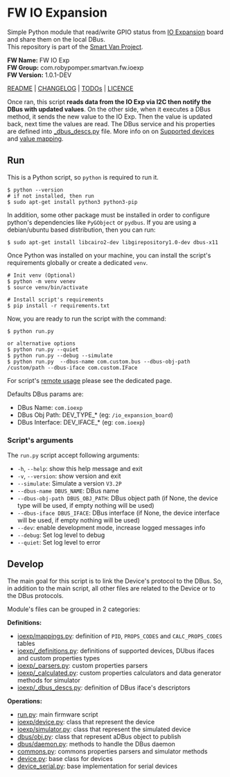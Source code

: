 # FW IO Expansion

Simple Python module that read/write GPIO status from [IO Expansion](https://www.waveshare.com/aw9523b-io-expansion-board.htm)
board and share them on the local DBus.<br />
This repository is part of the [Smart Van Project](https://smartvan.johnosproject.org/).

**FW Name:** FW IO Exp<br />
**FW Group:** com.robypomper.smartvan.fw.ioexp<br />
**FW Version:** 1.0.1-DEV

[README](README.md) | [CHANGELOG](CHANGELOG.md) | [TODOs](TODOs.md) | [LICENCE](LICENCE.md)

Once ran, this script **reads data from the IO Exp via I2C then notify
the DBus with updated values**. On the other side, when it executes a
DBus method, it sends the new value to the IO Exp. Then the value is
updated back, next time the values are read. The DBus service and his
properties are defined into [_dbus_descs.py](fw_ioexp/ioexp/_dbus_descs.py) file. More info on
on [Supported devices](/docs/supported_devices.md)
and [value mapping](/docs/values_mapping.md).


## Run

This is a Python script, so `python` is required to run it.

```shell
$ python --version
# if not installed, then run
$ sudo apt-get install python3 python3-pip
```

In addition, some other package must be installed in order to configure
python's dependencies like `PyGObject` or `pydbus`. If you are using a
debian/ubuntu based distribution, then you can run:

```shell
$ sudo apt-get install libcairo2-dev libgirepository1.0-dev dbus-x11 
```

Once Python was installed on your machine, you can install the script's
requirements globally or create a dedicated `venv`.

```shell
# Init venv (Optional)
$ python -m venv venev
$ source venv/bin/activate

# Install script's requirements
$ pip install -r requirements.txt
```

Now, you are ready to run the script with the command:

```shell
$ python run.py

or alternative options
$ python run.py --quiet
$ python run.py --debug --simulate
$ python run.py  --dbus-name com.custom.bus --dbus-obj-path /custom/path --dbus-iface com.custom.IFace
```

For script's [remote usage](docs/remote_usage.md) please see the dedicated page.

Defaults DBus params are:
* DBus Name: `com.ioexp`
* DBus Obj Path: DEV_TYPE_* (eg: `/io_expansion_board`)
* DBus Interface: DEV_IFACE_* (eg: `com.ioexp`)

### Script's arguments

The `run.py` script accept following arguments:
 
* `-h`, `--help`: show this help message and exit
* `-v`, `--version`: show version and exit
* `--simulate`: Simulate a version `V3.2P`
* `--dbus-name DBUS_NAME`: DBus name
* `--dbus-obj-path DBUS_OBJ_PATH`: DBus object path (if None, the device type will be used, if empty nothing will be used)
* `--dbus-iface DBUS_IFACE`: DBus interface (if None, the device interface will be used, if empty nothing will be used)
* `--dev`: enable development mode, increase logged messages info
* `--debug`: Set log level to debug
* `--quiet`: Set log level to error


## Develop

The main goal for this script is to link the Device's protocol to the DBus.
So, in addition to the main script, all other files are related to the Device
or to the DBus protocols.

Module's files can be grouped in 2 categories:

**Definitions:**

* [ioexp/mappings.py](fw_ioexp/ioexp/mappings.py):
  definition of `PID`, `PROPS_CODES` and `CALC_PROPS_CODES` tables
* [ioexp/_definitions.py](fw_ioexp/ioexp/_definitions.py):
  definitions of supported devices, DUbus ifaces and custom properties types
* [ioexp/_parsers.py](fw_ioexp/ioexp/_parsers.py):
  custom properties parsers
* [ioexp/_calculated.py](fw_ioexp/ioexp/_calculated.py):
  custom properties calculators and data generator methods for simulator
* [ioexp/_dbus_descs.py](fw_ioexp/ioexp/_dbus_descs.py):
  definition of DBus iface's descriptors

**Operations:**

* [run.py](run.py):
  main firmware script
* [ioexp/device.py](fw_ioexp/ioexp/device.py):
  class that represent the device
* [ioexp/simulator.py](fw_ioexp/ioexp/simulator.py):
  class that represent the simulated device
* [dbus/obj.py](fw_ioexp/dbus/obj.py):
  class that represent aDBus object to publish
* [dbus/daemon.py](fw_ioexp/dbus/daemon.py):
  methods to handle the DBus daemon
* [commons.py](fw_ioexp/base/commons.py):
  commons properties parsers and simulator methods
* [device.py](fw_ioexp/base/device.py):
  base class for devices
* [device_serial.py](fw_ioexp/base/device_serial.py):
  base implementation for serial devices
